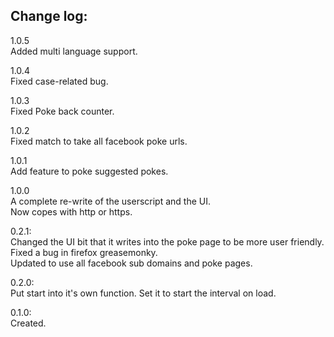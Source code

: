 Change log:
-----------

1.0.5<br />
Added multi language support.

1.0.4<br />
Fixed case-related bug.

1.0.3<br />
Fixed Poke back counter.

1.0.2<br />
Fixed match to take all facebook poke urls.

1.0.1<br />
Add feature to poke suggested pokes.

1.0.0<br />
A complete re-write of the userscript and the UI.<br />
Now copes with http or https.

0.2.1:<br />
Changed the UI bit that it writes into the poke page to be more user friendly.<br />
Fixed a bug in firefox greasemonky.<br />
Updated to use all facebook sub domains and poke pages.

0.2.0:<br />
Put start into it's own function.
Set it to start the interval on load.

0.1.0:<br />
Created.
